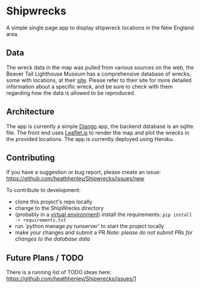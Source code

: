 # Shipwrecks
A simple single page app to display shipwreck locations in the New England area.

## Data
The wreck data in the map was pulled from various sources on the web, the Beaver Tail Lighthouse Museum has a comprehensive database of wrecks, some with locations, at their [site](https://beavertaillight.org/wrecks/). Please refer to their site for more detailed information about a specific wreck, and be sure to check with them regarding how the data is allowed to be reproduced.

## Architecture
The app is currently a simple [Django](https://www.djangoproject.com/) app, the backend database is an sqlite file. The front end uses [Leaflet.js](https://leafletjs.com/) to render the map and plot the wrecks in the provided locations. The app is currently deployed using Heroku. 

## Contributing
If you have a suggestion or bug report, please create an issue: https://github.com/heathhenley/Shipwrecks/issues/new 

To contribute to development:
- clone this project's repo locally
- change to the ShipWrecks directory
- (probably in a [virtual environment](https://docs.python.org/3/tutorial/venv.html)) install the requirements: `pip install -r requirements.txt` 
- run `python manage.py runserver' to start the project locally
- make your changes and submit a PR
*Note: please do not submit PRs for changes to the database data*

## Future Plans / TODO 
There is a running list of TODO ideas here: https://github.com/heathhenley/Shipwrecks/issues/1 
